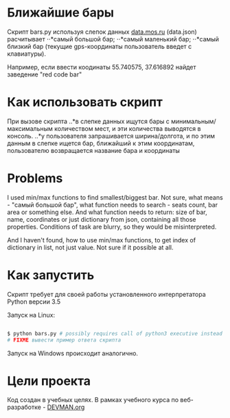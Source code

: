 # Ближайшие бары

Скрипт bars.py используя слепок данных [data.mos.ru](data.mos.ru) (data.json) расчитывает
⋅⋅*самый большой бар;
⋅⋅*самый маленький бар;
⋅⋅*самый близкий бар (текущие gps-координаты пользователь введет с клавиатуры).

Например, если ввести коодинаты 55.740575, 37.616892 найдет заведение "red code bar"

# Как использовать скрипт

При вызове скрипта
..*в слепке данных ищутся бары с минимальным/максимальным количеством мест, и эти количества выводятся в консоль.
..*у пользователя запрашивается ширина/долгота, и по этим данным в слепке ищется бар, ближайший к этим координатам, пользователю возвращается название бара и координаты

# Problems

I used min/max functions to find smallest/biggest bar. Not sure, what means - "самый большой бар", what function needs to search - seats count, bar area or something else. And what function needs to return: size of bar, name, coordinates or just dictionary  from json, containing all those properties.  Conditions of task are blurry, so they would be misinterpreted.

And I haven't found, how to use min/max functions, to get index of dictionary in list, not just value. Not sure if it possible at all.


# Как запустить

Скрипт требует для своей работы установленного интерпретатора Python версии 3.5

Запуск на Linux:

```bash

$ python bars.py # possibly requires call of python3 executive instead of just python
# FIXME вывести пример ответа скрипта

```

Запуск на Windows происходит аналогично.

# Цели проекта

Код создан в учебных целях. В рамках учебного курса по веб-разработке - [DEVMAN.org](https://devman.org)

